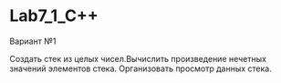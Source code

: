 # Lab7_1_C++

Вариант №1 

Создать стек из целых чисел.Вычислить произведение нечетных значений элементов стека. Организовать просмотр данных стека.
